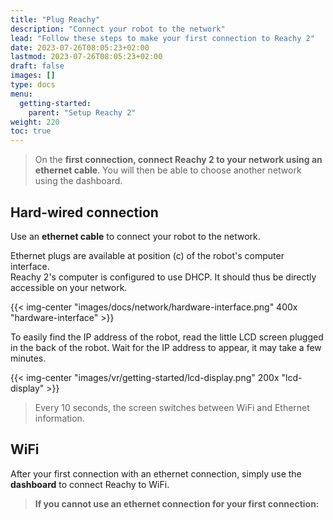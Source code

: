 ```yaml
---
title: "Plug Reachy"
description: "Connect your robot to the network"
lead: "Follow these steps to make your first connection to Reachy 2"
date: 2023-07-26T08:05:23+02:00
lastmod: 2023-07-26T08:05:23+02:00
draft: false
images: []
type: docs
menu:
  getting-started:
    parent: "Setup Reachy 2"
weight: 220
toc: true
---
```


> On the **first connection, connect Reachy 2 to your network using an ethernet cable**. You will then be able to choose another network using the dashboard.

## Hard-wired connection

Use an **ethernet cable** to connect your robot to the network.  

Ethernet plugs are available at position (c) of the robot's computer interface.  
Reachy 2's computer is configured to use DHCP. It should thus be directly accessible on your network.  

{{< img-center "images/docs/network/hardware-interface.png" 400x "hardware-interface" >}}

To easily find the IP address of the robot, read the little LCD screen plugged in the back of the robot. Wait for the IP address to appear, it may take a few minutes.  

{{< img-center "images/vr/getting-started/lcd-display.png" 200x "lcd-display" >}}

> Every 10 seconds, the screen switches between WiFi and Ethernet information.  


## WiFi

After your first connection with an ethernet connection, simply use the **dashboard** to connect Reachy to WiFi.  


> **If you cannot use an ethernet connection for your first connection:**
<!-- > {{< my-button link="/single-pages/connect-wifi/" label="How to connect to WiFi without using the dashboard?" >}} -->
